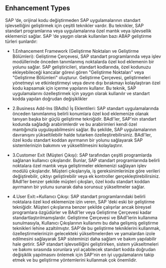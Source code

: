## Enhancement Types
SAP ‘de, orijinal kodu değiştirmeden SAP uygulamalarının standart işlevselliğini geliştirmek için çeşitli teknikler vardır. Bu teknikler, SAP standart programlarına veya uygulamalarına özel mantık veya işlevsellik eklemenizi sağlar. SAP ‘de yaygın olarak kullanılan bazı ABAP geliştirme türleri şunlardır: 

* 1.Enhancement Framework (Geliştirme Noktaları ve Geliştirme Bölümleri): Geliştirme Çerçevesi, SAP standart programlarında veya işlev modüllerinde önceden tanımlanmış noktalarda özel kod eklemenin bir yolunu sağlar. SAP geliştiricileri, standart kodlarında, özel kodunuzu ekleyebileceği kancalar görevi gören "Geliştirme Noktaları" veya "Geliştirme Bölümleri" oluşturur. Geliştirme Çerçevesi, geliştirmeleri yönetmeyi ve etkinleştirmeyi veya devre dışı bırakmayı kolaylaştıran özel kodu kapsamak için içerme yapılarını kullanır. Bu teknik, SAP uygulamalarını özelleştirmek için yaygın olarak kullanılır ve standart kodda yapılan doğrudan değişiklikler 

* 2.Business Add-Ins (BAdIs) İş Eklentileri: SAP standart uygulamalarında önceden tanımlanmış belirli konumlara özel kod eklemenize olanak tanıyan başka bir güçlü geliştirme tekniğidir. BAdI'ler, SAP'nin standart kodunda sağladığı arabirimlerdir ve bu arabirimleri kendi özel mantığınızla uygulayabilmesini sağlar. Bu şekilde, SAP uygulamalarının davranışını yükseltilebilir halde tutarken özelleştirebilirsiniz. BAdI'ler, özel kodu standart koddan ayırmanın bir yolunu sağlayarak SAP sistemlerinizin bakımını ve yükseltilmesini kolaylaştırır. 

* 3.Customer Exit (Müşteri Çıkışı): SAP tarafından çeşitli programlarda sağlanan kullanıcı çıkışlarıdır. Bunlar, SAP standart programlarında belirli noktalara özel mantık veya geliştirmeler eklemenizi sağlayan işlev modülü çıkışlarıdır. Müşteri çıkışlarıyla, iş gereksinimlerinize göre verileri değiştirebilir, çıktıyı geliştirebilir veya ek kontroller gerçekleştirebilirsiniz. BAdI’ler benzer şekilde müşteri çıkışları, özel kodu standart koddan ayırmanın bir yolunu sunarak daha sorunsuz yükseltmeler sağlar. 

* 4.User Exit:=Kullanıcı Çıkışı: SAP standart programlarındaki belirli noktalara özel kod eklemenize izin veren, SAP ‘deki eski bir geliştirme tekniğidir. Müşteri çıkışlarına benzer şekilde çalışırlar ancak bireysel programlara özgüdürler ve BAdI'ler veya Geliştirme Çerçevesi kadar standartlaştırılmamışlardır. Geliştirme Çerçevesi ve BAdI'lerin kullanıma sunulmasıyla, Kullanıcı Çıkışlarının kullanımı bu daha gelişmiş geliştirme teknikleri lehine azaltılmıştır. SAP'de bu geliştirme tekniklerini kullanmak, özelleştirmelerinizin gelecekteki yükseltmelerden ve yamalardan izole edilmesini sağlayarak SAP sisteminizi daha sağlam ve bakım yapılabilir hale getirir. SAP standart işlevselliğini geliştirirken, sistem yükseltmeleri ve bakımı sırasında sorunlara yol açabilecek standart kodda doğrudan değişiklik yapılmasını önlemek için SAP'nin en iyi uygulamalarını takip etmek ve bu geliştirme yöntemlerini kullanmak çok önemlidir.

